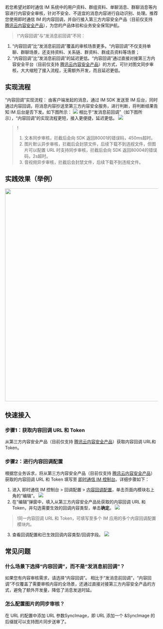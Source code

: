 若您希望对即时通信 IM 系统中的用户资料、群组资料、单聊消息、群聊消息等内容进行内容安全审核，针对不安全、不适宜的消息内容进行自动识别、处理。推荐您使用即时通信 IM 的内容回调，并自行接入第三方内容安全产品（目前仅支持 [腾讯云内容安全产品](https://cloud.tencent.com/product/tms)），为您的产品体验和业务安全保驾护航。 

>!“内容回调”与“发消息前回调”不同：
 1. “内容回调”比“发消息前回调”覆盖的审核场景更多。“内容回调”不仅支持单聊、群聊场景，还支持资料、关系链、群资料、群成员资料等场景；
 2. “内容回调”比“发消息前回调”的延迟更低。“内容回调”通过直接对接第三方内容安全平台（目前仅支持 [腾讯云内容安全产品](https://cloud.tencent.com/product/tms)）的方式，可针对图文同步审核，大大缩短了接入流程，无需额外开发，而且延迟更低。


## 实现流程
“内容回调”实现流程：
由客户端发起的消息，通过 IM SDK 发送至 IM 后台，同时通过内容回调，将消息内容抄送至第三方内容安全服务，进行判断，将判断结果告知 IM 后台是否下发。如下图所示：
![](https://qcloudimg.tencent-cloud.cn/raw/b4696f09c1b56b83d39dea8a82131090.png)
相比于“发消息前回调”（如下图所示），“内容回调”的实现流程更短，接入更便捷，延迟更低。
![](https://qcloudimg.tencent-cloud.cn/raw/fde5bc51aa0a7be59ff90529d50d1465.png)

>!
>1. 文本同步审核，拦截后会向 SDK 返回80001的错误码，450ms超时。
>2. 图片默认异步审核，拦截后会封禁文件，后续下载不到违规文件，但图片可以配置 URL 时支持同步审核，拦截后会向 SDK 返回80004的错误码，2s超时。
>3. 音视频异步审核，拦截后会封禁文件，后续下载不到违规文件。


## 实践效果（举例）
<img style="width:700px; max-width: inherit;" src="https://qcloudimg.tencent-cloud.cn/raw/1497cf995659cbf1bafc6ad227aa4138.png" />




## 快速接入

### 步骤1：获取内容回调 URL 和 Token
从第三方内容安全产品（目前仅支持 [腾讯云内容安全产品](https://cloud.tencent.com/product/tms)）获取内容回调 URL和 Token。

### 步骤2：进行内容回调配置
根据您业务诉求，将从第三方内容安全产品（目前仅支持 [腾讯云内容安全产品](https://cloud.tencent.com/product/tms)）获取的内容回调 URL 和 Token 填写至 [即时通信 IM 控制台](https://console.cloud.tencent.com/im/callback-setting)。详细步骤如下：
1. 进入 即时通信 IM 控制台 > 回调配置 > [内容回调配置](https://console.cloud.tencent.com/im/callback-setting)，单击页面内模块右上角的“编辑”。
![](https://qcloudimg.tencent-cloud.cn/raw/6e90479c58c3b49b655a0ff9bde25b2e.png)
2. 在“编辑”弹窗中，填入从第三方内容安全产品处获取的内容回调 URL 和 Token，并勾选需要生效的回调内容类型，单击**确定**。
![](https://qcloudimg.tencent-cloud.cn/raw/c3d8ab169b59821a012b4d48b8ce4a3f.png)
>!同一内容回调 URL 和 Token，可填写至多个 IM 应用的多个内容回调配置模块内。
3. 查看回调配置和已生效回调内容类型/回调字段。
![](https://qcloudimg.tencent-cloud.cn/raw/28bbcf67b36e82d0a10f13441685afdd.png)


## 常见问题
### 什么场景下选择“内容回调”，而不是“发消息前回调”？
如果您有内容审核需求，请选择“内容回调”。
相比于“发消息前回调”，“内容回调”不仅覆盖了需要审核内容的全场景，还通过直接对接第三方内容安全产品的方式，避免了额外开发量，降低了消息发送时延。
### 怎么配置图片的同步审核？
在 URL 的配置中添加 URL 参数SyncImage，即 URL 添加一个 &SyncImage 的后缀就可以支持图片同步送审了。
